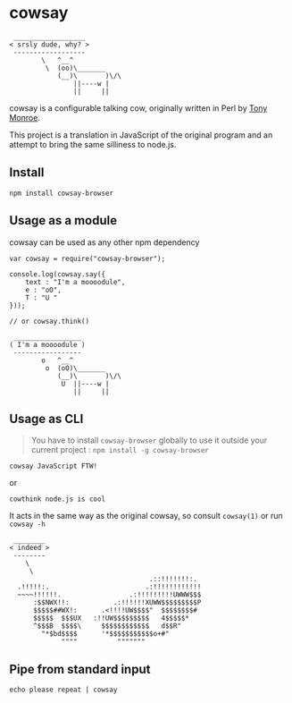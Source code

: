 # cowsay

````
 __________________
< srsly dude, why? >
 ------------------
        \   ^__^
         \  (oo)\_______
            (__)\       )\/\
                ||----w |
                ||     ||
````

cowsay is a configurable talking cow, originally written in Perl by [Tony Monroe](http://www.nog.net/~tony/).

This project is a translation in JavaScript of the original program and an attempt to bring the same silliness to node.js.

## Install

    npm install cowsay-browser
    
## Usage as a module

cowsay can be used as any other npm dependency

    var cowsay = require("cowsay-browser");

    console.log(cowsay.say({
    	text : "I'm a moooodule",
    	e : "oO",
    	T : "U "
    }));

    // or cowsay.think()

````
 _________________
( I'm a moooodule )
 -----------------
        o   ^__^
         o  (oO)\_______
            (__)\       )\/\
             U  ||----w |
                ||     ||
````

## Usage as CLI

> You have to install `cowsay-browser` globally to use it outside your current project : `npm install -g cowsay-browser`

    cowsay JavaScript FTW!

or

    cowthink node.js is cool

It acts in the same way as the original cowsay, so consult `cowsay(1)` or run `cowsay -h`

````
 ________
< indeed >
 --------
    \
     \
                                   .::!!!!!!!:.
  .!!!!!:.                        .:!!!!!!!!!!!!
  ~~~~!!!!!!.                 .:!!!!!!!!!UWWW$$$ 
      :$$NWX!!:           .:!!!!!!XUWW$$$$$$$$$P 
      $$$$$##WX!:      .<!!!!UW$$$$"  $$$$$$$$# 
      $$$$$  $$$UX   :!!UW$$$$$$$$$   4$$$$$* 
      ^$$$B  $$$$\     $$$$$$$$$$$$   d$$R" 
        "*$bd$$$$      '*$$$$$$$$$$$o+#" 
             """"          """"""" 
````



## Pipe from standard input

    echo please repeat | cowsay
